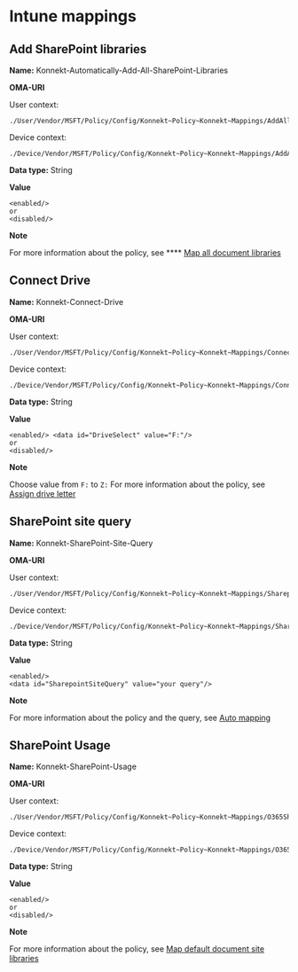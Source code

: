 # Intune mappings

## Add SharePoint libraries

**Name:** Konnekt-Automatically-Add-All-SharePoint-Libraries

**OMA-URI**

User context:

```
./User/Vendor/MSFT/Policy/Config/Konnekt~Policy~Konnekt~Mappings/AddAllSharepointLibraries
```

Device context:

```
./Device/Vendor/MSFT/Policy/Config/Konnekt~Policy~Konnekt~Mappings/AddAllSharepointLibraries
```

**Data type:** String

**Value**&#x20;

```
<enabled/>
or 
<disabled/>
```

**Note**

For more information about the policy, see **** [Map all document libraries](../../mappings/auto-mapping.md#map-all-document-libraries)

## Connect Drive

**Name:** Konnekt-Connect-Drive

**OMA-URI**

User context:

```
./User/Vendor/MSFT/Policy/Config/Konnekt~Policy~Konnekt~Mappings/ConnectDrive
```

Device context:

```
./Device/Vendor/MSFT/Policy/Config/Konnekt~Policy~Konnekt~Mappings/ConnectDrive
```

**Data type:** String

**Value**&#x20;

```
<enabled/> <data id="DriveSelect" value="F:"/>
or
<disabled/>
```

**Note**

Choose value from `F:` to `Z:` For more information about the policy, see [Assign drive letter](../../mappings/assign-drive-letters.md)

## SharePoint site query

**Name:** Konnekt-SharePoint-Site-Query

**OMA-URI**

User context:

```
./User/Vendor/MSFT/Policy/Config/Konnekt~Policy~Konnekt~Mappings/SharepointSiteQuery
```

Device context:

```
./Device/Vendor/MSFT/Policy/Config/Konnekt~Policy~Konnekt~Mappings/SharepointSiteQuery
```

**Data type:** String

**Value**&#x20;

```
<enabled/>
<data id="SharepointSiteQuery" value="your query"/>
```

**Note**

For more information about the policy and the query, see [Auto mapping](../../mappings/auto-mapping.md#1.-site-scope)

## SharePoint Usage

**Name:** Konnekt-SharePoint-Usage

**OMA-URI**

User context:

```
./User/Vendor/MSFT/Policy/Config/Konnekt~Policy~Konnekt~Mappings/O365SharepointUsage
```

Device context:

```
./Device/Vendor/MSFT/Policy/Config/Konnekt~Policy~Konnekt~Mappings/O365SharepointUsage
```

**Data type:** String

**Value**&#x20;

```
<enabled/>
or
<disabled/>
```

**Note**

For more information about the policy, see [Map default document site libraries](../../mappings/auto-mapping.md#map-default-document-site-libraries)
